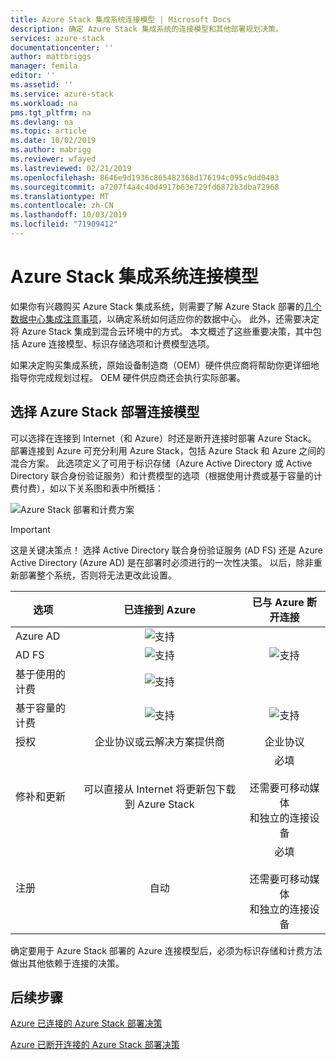 ```yaml
---
title: Azure Stack 集成系统连接模型 | Microsoft Docs
description: 确定 Azure Stack 集成系统的连接模型和其他部署规划决策。
services: azure-stack
documentationcenter: ''
author: mattbriggs
manager: femila
editor: ''
ms.assetid: ''
ms.service: azure-stack
ms.workload: na
pms.tgt_pltfrm: na
ms.devlang: na
ms.topic: article
ms.date: 10/02/2019
ms.author: mabrigg
ms.reviewer: wfayed
ms.lastreviewed: 02/21/2019
ms.openlocfilehash: 8646e9d1936c865482368d176194c095c9dd0483
ms.sourcegitcommit: a7207f4a4c40d4917b63e729fd6872b3dba72968
ms.translationtype: MT
ms.contentlocale: zh-CN
ms.lasthandoff: 10/03/2019
ms.locfileid: "71909412"
---
```

# <a name="azure-stack-integrated-systems-connection-models"></a>Azure Stack 集成系统连接模型
如果你有兴趣购买 Azure Stack 集成系统，则需要了解 Azure Stack 部署的[几个数据中心集成注意事项](azure-stack-datacenter-integration.md)，以确定系统如何适应你的数据中心。 此外，还需要决定将 Azure Stack 集成到混合云环境中的方式。 本文概述了这些重要决策，其中包括 Azure 连接模型、标识存储选项和计费模型选项。

如果决定购买集成系统，原始设备制造商（OEM）硬件供应商将帮助你更详细地指导你完成规划过程。 OEM 硬件供应商还会执行实际部署。

## <a name="choose-an-azure-stack-deployment-connection-model"></a>选择 Azure Stack 部署连接模型
可以选择在连接到 Internet（和 Azure）时还是断开连接时部署 Azure Stack。 部署连接到 Azure 可充分利用 Azure Stack，包括 Azure Stack 和 Azure 之间的混合方案。 此选项定义了可用于标识存储（Azure Active Directory 或 Active Directory 联合身份验证服务）和计费模型的选项（根据使用计费或基于容量的计费付费），如以下关系图和表中所概括：

![Azure Stack 部署和计费方案](media/azure-stack-connection-models/azure-stack-scenarios.png)
  
> [!IMPORTANT]
> 这是关键决策点！ 选择 Active Directory 联合身份验证服务 (AD FS) 还是 Azure Active Directory (Azure AD) 是在部署时必须进行的一次性决策。 以后，除非重新部署整个系统，否则将无法更改此设置。  


|选项|已连接到 Azure|已与 Azure 断开连接|
|-----|:-----:|:-----:|
|Azure AD|![支持](media/azure-stack-connection-models/check.png)| |
|AD FS|![支持](media/azure-stack-connection-models/check.png)|![支持](media/azure-stack-connection-models/check.png)|
|基于使用的计费|![支持](media/azure-stack-connection-models/check.png)| |
|基于容量的计费|![支持](media/azure-stack-connection-models/check.png)|![支持](media/azure-stack-connection-models/check.png)|
|授权| 企业协议或云解决方案提供商 | 企业协议 |
|修补和更新|可以直接从 Internet 将更新包下载到 Azure Stack |  必填<br><br>还需要可移动媒体<br> 和独立的连接设备 |
| 注册 | 自动 | 必填<br><br>还需要可移动媒体<br> 和独立的连接设备 |

确定要用于 Azure Stack 部署的 Azure 连接模型后，必须为标识存储和计费方法做出其他依赖于连接的决策。

## <a name="next-steps"></a>后续步骤

[Azure 已连接的 Azure Stack 部署决策](azure-stack-connected-deployment.md)

[Azure 已断开连接的 Azure Stack 部署决策](azure-stack-disconnected-deployment.md)
